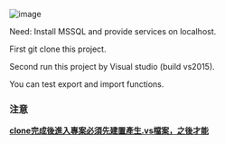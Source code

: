 ![image](https://github.com/HungYiChun/NPOI-Excel-PDF/blob/master/NPOI.png?raw=true)

Need:
Install MSSQL and provide services on localhost.

First 
git clone this project.
            
Second 
run this project by Visual studio (build vs2015).

You can test export and import functions.

### 注意

**<u>clone完成後進入專案必須先建置產生.vs檔案，之後才能</u>**
